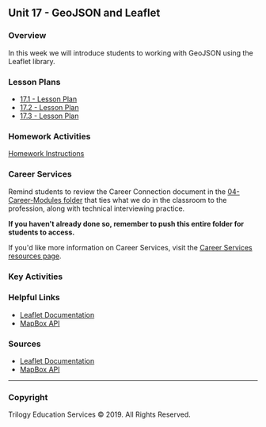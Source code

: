 ## Unit 17 - GeoJSON and Leaflet

### Overview

In this week we will introduce students to working with GeoJSON using the Leaflet library.

### Lesson Plans

* [17.1 - Lesson Plan](1/LessonPlan.md)
* [17.2 - Lesson Plan](2/LessonPlan.md)
* [17.3 - Lesson Plan](3/LessonPlan.md)

### Homework Activities

[Homework Instructions](../../02-Homework/17-Mapping-Web/Instructions/README.md)

### Career Services

Remind students to review the Career Connection document in the [04-Career-Modules folder](../../04-Career-Modules/) that ties what we do in the classroom to the profession, along with technical interviewing practice.

**If you haven't already done so, remember to push this entire folder for students to access.**

If you'd like more information on Career Services, visit the [Career Services resources page](http://bit.ly/DataVizCS).

### Key Activities

### Helpful Links

* [Leaflet Documentation](http://leafletjs.com/)
* [MapBox API](https://www.mapbox.com/)

### Sources

* [Leaflet Documentation](http://leafletjs.com/)
* [MapBox API](https://www.mapbox.com/)

- - -

### Copyright

Trilogy Education Services © 2019. All Rights Reserved.
